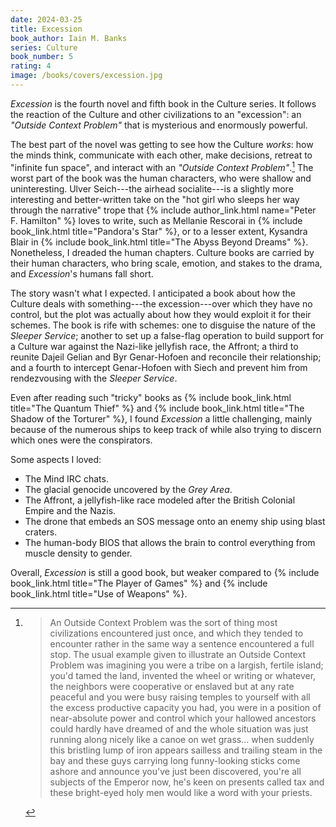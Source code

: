 ```yaml
---
date: 2024-03-25
title: Excession
book_author: Iain M. Banks
series: Culture
book_number: 5
rating: 4
image: /books/covers/excession.jpg
---
```


<cite class="book-title">Excession</cite> is the fourth novel and fifth book
in the Culture series. It follows the reaction of the Culture and other
civilizations to an "excession": an _"Outside Context Problem"_ that is
mysterious and enormously powerful.

The best part of the novel was getting to see how the Culture _works_: how the
minds think, communicate with each other, make decisions, retreat to "infinite
fun space", and interact with an _"Outside Context Problem"_.[^ocp] The worst
part of the book was the human characters, who were shallow and uninteresting.
Ulver Seich---the airhead socialite---is a slightly more interesting and
better-written take on the "hot girl who sleeps her way through the narrative"
trope that {% include author_link.html name="Peter F. Hamilton" %} loves to
write, such as Mellanie Rescorai in {% include book_link.html title="Pandora's
Star" %}, or to a lesser extent, Kysandra Blair in {% include book_link.html
title="The Abyss Beyond Dreams" %}. Nonetheless, I dreaded the human chapters.
Culture books are carried by their human characters, who bring scale, emotion,
and stakes to the drama, and <cite class="book-title">Excession</cite>'s
humans fall short.

The story wasn't what I expected. I anticipated a book about how the Culture
deals with something---the excession---over which they have no control, but
the plot was actually about how they would exploit it for their schemes. The
book is rife with schemes: one to disguise the nature of the _Sleeper
Service_; another to set up a false-flag operation to build support for a
Culture war against the Nazi-like jellyfish race, the Affront; a third to
reunite Dajeil Gelian and Byr Genar-Hofoen and reconcile their relationship;
and a fourth to intercept Genar-Hofoen with Siech and prevent him from
rendezvousing with the _Sleeper Service_.

Even after reading such "tricky" books as {% include book_link.html title="The
Quantum Thief" %} and {% include book_link.html title="The Shadow of the
Torturer" %}, I found <cite class="book-title">Excession</cite> a little
challenging, mainly because of the numerous ships to keep track of while also
trying to discern which ones were the conspirators.

Some aspects I loved:

- The Mind IRC chats.
- The glacial genocide uncovered by the _Grey Area_.
- The Affront, a jellyfish-like race modeled after the British Colonial Empire
  and the Nazis.
- The drone that embeds an SOS message onto an enemy ship using blast craters.
- The human-body BIOS that allows the brain to control everything from muscle
  density to gender.

Overall, <cite class="book-title">Excession</cite> is still a good book, but
weaker compared to {% include book_link.html title="The Player of Games" %}
and {% include book_link.html title="Use of Weapons" %}.

[^ocp]:
    >  An Outside Context Problem was the sort of thing most civilizations
    >  encountered just once, and which they tended to encounter rather in the
    >  same way a sentence encountered a full stop. The usual example given to
    >  illustrate an Outside Context Problem was imagining you were a tribe on
    >  a largish, fertile island; you'd tamed the land, invented the wheel or
    >  writing or whatever, the neighbors were cooperative or enslaved but at
    >  any rate peaceful and you were busy raising temples to yourself with
    >  all the excess productive capacity you had, you were in a position of
    >  near-absolute power and control which your hallowed ancestors could
    >  hardly have dreamed of and the whole situation was just running along
    >  nicely like a canoe on wet grass... when suddenly this bristling lump
    >  of iron appears sailless and trailing steam in the bay and these guys
    >  carrying long funny-looking sticks come ashore and announce you've just
    >  been discovered, you're all subjects of the Emperor now, he's keen on
    >  presents called tax and these bright-eyed holy men would like a word
    >  with your priests.
